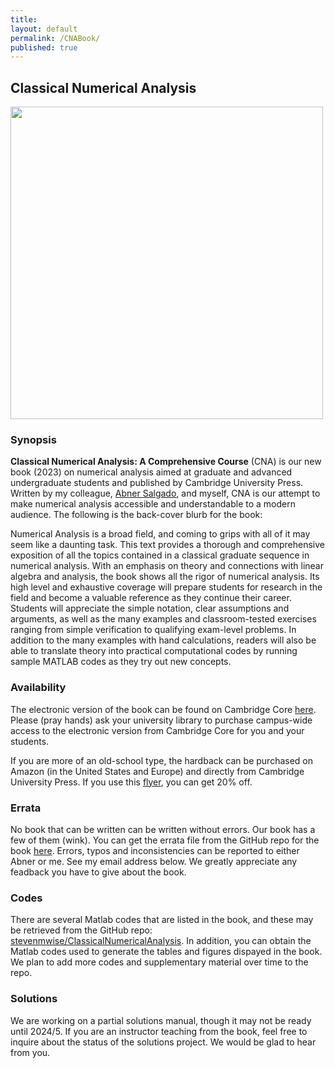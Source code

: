 ```yaml
---
title:
layout: default
permalink: /CNABook/
published: true
---
```


## Classical Numerical Analysis

<img src="https://github.com/stevenmwise/stevenmwise.github.io/blob/master/files/9781108837705ppc.png" width="500">

### Synopsis

**Classical Numerical Analysis: A Comprehensive Course** (CNA) is our new book (2023) on numerical analysis aimed at graduate and advanced undergraduate students and published by Cambridge University Press. Written by my colleague, [Abner Salgado](https://sites.google.com/utk.edu/abnersg/), and myself, CNA is our attempt to make numerical analysis accessible and understandable to a modern audience. The following is the back-cover blurb for the book:

Numerical Analysis is a broad field, and coming to grips with all of it may seem like a daunting task. This text provides a thorough and comprehensive exposition of all the topics contained in a classical graduate sequence in numerical analysis. With an emphasis on theory and connections with linear algebra and analysis, the book shows all the rigor of numerical analysis. Its high level and exhaustive coverage will prepare students for research in the field and become a valuable reference as they continue their career. Students will appreciate the simple notation, clear assumptions and arguments, as well as the many examples and classroom-tested exercises ranging from simple verification to qualifying exam-level problems. In addition to the many examples with hand calculations, readers will also be able to translate theory into practical computational codes by running sample MATLAB codes as they try out new concepts.

### Availability

The electronic version of the book can be found on Cambridge Core [here](https://doi.org/10.1017/9781108942607). Please (pray hands) ask your university library to purchase campus-wide access to the electronic version from Cambridge Core for you and your students.

If you are more of an old-school type, the hardback can be purchased on Amazon (in the United States and Europe) and directly from Cambridge University Press. If you use this [flyer](https://github.com/stevenmwise/stevenmwise.github.io/blob/master/files/flyer.pdf), you can get 20% off.

### Errata

No book that can be written can be written without errors. Our book has a few of them (wink). You can get the errata file from the GitHub repo for the book [here](https://github.com/stevenmwise/ClassicalNumericalAnalysis/blob/main/errata/bookErrata.pdf). Errors, typos and inconsistencies can be reported to either Abner or me. See my email address below. We greatly appreciate any feadback you have to give about the book.

### Codes

There are several Matlab codes that are listed in the book, and these may be retrieved from the GitHub repo: [stevenmwise/ClassicalNumericalAnalysis](https://github.com/stevenmwise/ClassicalNumericalAnalysis). In addition, you can obtain the Matlab codes used to generate the tables and figures dispayed in the book. We plan to add more codes and supplementary material over time to the repo.

### Solutions

We are working on a partial solutions manual, though it may not be ready until 2024/5. If you are an instructor teaching from the book, feel free to inquire about the status of the solutions project. We would be glad to hear from you.
